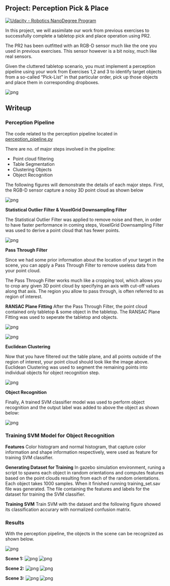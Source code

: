﻿## Project: Perception Pick & Place
[![Udacity - Robotics NanoDegree Program](https://s3-us-west-1.amazonaws.com/udacity-robotics/Extra+Images/RoboND_flag.png)](https://www.udacity.com/robotics)

In this project, we will assimilate our work from previous exercises to successfully complete a tabletop pick and place operation using PR2.

The PR2 has been outfitted with an RGB-D sensor much like the one you used in previous exercises. This sensor however is a bit noisy, much like real sensors.

Given the cluttered tabletop scenario, you must implement a perception pipeline using your work from Exercises 1,2 and 3 to identify target objects from a so-called “Pick-List” in that particular order, pick up those objects and place them in corresponding dropboxes.

![png](./writeup_images/demo_2.png)

## Writeup

### Perception Pipeline

The code related to the perception pipeline located in [perception_pipeline.py](https://github.com/samuelpfchoi/RoboND-P3-Perception-Project/blob/master/pr2_robot/scripts/perception_pipeline.py)

There are no. of major steps involved in the pipeline:
* Point cloud filtering
* Table Segmentation
* Clustering Objects
* Object Recognition

The following figures will demonstrate the details of each major steps. First, the RGB-D sensor capture a noisy 3D point cloud as shown below

![png](./writeup_images/output_step_0.PNG)

**Statistical Outlier Filter &  VoxelGrid Downsampling Filter**

The Statistical Outlier Filter was applied to remove noise and then, in order to have faster performance in coming steps, VoxelGrid Downsampling Filter was used to derive a point cloud that has fewer points.

![png](./writeup_images/output_step_1.PNG)

**Pass Through Filter**

Since we had some prior information about the location of your target in the scene, you can apply a Pass Through Filter to remove useless data from your point cloud.

The Pass Through Filter works much like a cropping tool, which allows you to crop any given 3D point cloud by specifying an axis with cut-off values along that axis. The region you allow to pass through, is often referred to as region of interest.

**RANSAC Plane Fitting**
After the Pass Through Filter, the point cloud contained only tabletop & some object in the tabletop. The RANSAC Plane Fitting was used to seperate the tabletop and objects.

![png](./writeup_images/output_step_2_1.PNG)

![png](./writeup_images/output_step_2_2.PNG)

**Euclidean Clustering**

Now that you have filtered out the table plane, and all points outside of the region of interest, your point cloud should look like the image above. Euclidean Clustering was used to segment the remaining points into individual objects for object recognition step.

![png](./writeup_images/output_step_3.PNG)

**Object Recognition**

Finally, A trained SVM classifier model was used to perform object recognition and the output label was added to above the object as shown below:

![png](./writeup_images/output_step_4.PNG)

### Training SVM Model for Object Recognition

**Features**
Color histogram and normal histogram, that capture color information and shape information respectively, were used as feature for training SVM classifier.

**Generating Dataset for Training**
In gazebo simulation environment, runing a script to spawns each object in random orientations and computes features based on the point clouds resulting from each of the random orientations. Each object takes 1000 samples. When it finished running training_set.sav file was generated. The file containing the features and labels for the dataset for training the SVM classifier.

**Training SVM**
Train SVM with the dataset and the following figure showed its classification accurary with normalized confusion matrix.

### Results
With the perception pipeline, the objects in the scene can be recognized as shown below.

![png](./writeup_images/figure_2.PNG)

**Scene 1:**
![png](./writeup_images/output_result_1_1.PNG)
![png](./writeup_images/output_result_1_2.PNG)

**Scene 2:**
![png](./writeup_images/output_result_2_1.PNG)
![png](./writeup_images/output_result_2_2.PNG)

**Scene 3:**
![png](./writeup_images/output_result_3_1.PNG)
![png](./writeup_images/output_result_3_2.PNG)
 

